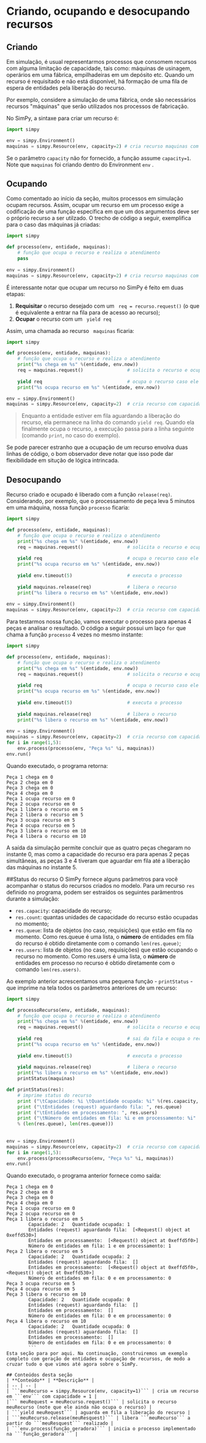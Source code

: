 # Criando, ocupando e desocupando recursos

## Criando

Em simulação, é usual representarmos processos que consomem recursos com alguma limitação de capacidade, tais como: máquinas de usinagem, operários em uma fábrica, empilhadeiras em um depósito etc. Quando um recurso é requisitado e não está disponível, há formação de uma fila de espera de entidades pela liberação do recurso. 

Por exemplo, considere a simulação de uma fábrica, onde são necessários recursos "máquinas" que serão utilizados nos processos de fabricação.

No SimPy, a sintaxe para criar um recurso é:

```python
import simpy

env = simpy.Environment()
maquinas = simpy.Resource(env, capacity=2) # cria recurso maquinas com capacidadde 2
```

Se o parâmetro `capacity` não for fornecido, a função assume `capacity=1`. Note que
```maquinas``` foi criando dentro do Environment ```env```
.

## Ocupando
Como comentado ao início da seção, muitos processos em simulação ocupam recursos. Assim, ocupar um recurso em um processo exige a codificação de uma função específica em que um dos argumentos deve ser o próprio recurso a ser utilzado. O trecho de código a seguir, exemplifica para o caso das máquinas já criadas:

```python
import simpy

def processo(env, entidade, maquinas):
    # função que ocupa o recurso e realiza o atendimento
    pass
    
env = simpy.Environment()
maquinas = simpy.Resource(env, capacity=2) # cria recurso maquinas com capacidade 2
```

É interessante notar que ocupar um recurso no SimPy é feito em duas etapas:
1. **Requisitar** o recurso desejado com um ```
req = recurso.request()``` (o que é equivalente a entrar na fila para de acesso ao recurso);
1. **Ocupar** o recurso com um ```
yield req```

Assim, uma chamada ao recurso ```
maquinas```
 ficaria:

```python
import simpy

def processo(env, entidade, maquinas):
    # função que ocupa o recurso e realiza o atendimento
    print("%s chega em %s" %(entidade, env.now))
    req = maquinas.request()                # solicita o recurso e ocupa a fila
    
    yield req                               # ocupa o recurso caso ele esteja livre ou aguarda sua liberação
    print("%s ocupa recurso em %s" %(entidade, env.now))

env = simpy.Environment()
maquinas = simpy.Resource(env, capacity=2)  # cria recurso com capacidade 2
```

> Enquanto a entidade estiver em fila aguardando a liberação do recurso, ela permanece na linha do comando ```yield req```. Quando ela finalmente ocupa o recurso, a execução passa para a linha seguinte (comando ```print```, no caso do exemplo).



Se pode parecer estranho que a ocupação de um recurso envolva duas linhas de código, o bom observador deve notar que isso pode dar flexibilidade em situção de lógica intrincada.

## Desocupando
Recurso criado e ocupado é liberado com a função ```release(req)```. Considerando, por exemplo, que o processamento de peça leva 5 minutos em uma máquina, nossa função ```processo``` ficaria:

```python
import simpy

def processo(env, entidade, maquinas):
    # função que ocupa o recurso e realiza o atendimento
    print("%s chega em %s" %(entidade, env.now))
    req = maquinas.request()                # solicita o recurso e ocupa a fila
    
    yield req                               # ocupa o recurso caso ele esteja livre ou aguarda sua liberação
    print("%s ocupa recurso em %s" %(entidade, env.now))
    
    yield env.timeout(5)                    # executa o processo
    
    yield maquinas.release(req)             # libera o recurso
    print("%s libera o recurso em %s" %(entidade, env.now))
    
env = simpy.Environment()
maquinas = simpy.Resource(env, capacity=2)  # cria recurso com capacidade 2
```
Para testarmos nossa função, vamos executar o processo para apenas 4 peças e analisar o resultado. O código a seguir possui um laço ```for``` que chama a função ```processo``` 4 vezes no mesmo instante:

```python
import simpy

def processo(env, entidade, maquinas):
    # função que ocupa o recurso e realiza o atendimento
    print("%s chega em %s" %(entidade, env.now))
    req = maquinas.request()                # solicita o recurso e ocupa a fila
    
    yield req                               # ocupa o recurso caso ele esteja livre ou aguarda sua liberação
    print("%s ocupa recurso em %s" %(entidade, env.now))
    
    yield env.timeout(5)                    # executa o processo
    
    yield maquinas.release(req)             # libera o recurso
    print("%s libera o recurso em %s" %(entidade, env.now))
    
env = simpy.Environment()
maquinas = simpy.Resource(env, capacity=2)  # cria recurso com capacidade 2
for i in range(1,5):
    env.process(processo(env, "Peça %s" %i, maquinas))
env.run()
```

Quando executado, o programa retorna:

```
Peça 1 chega em 0
Peça 2 chega em 0
Peça 3 chega em 0
Peça 4 chega em 0
Peça 1 ocupa recurso em 0
Peça 2 ocupa recurso em 0
Peça 1 libera o recurso em 5
Peça 2 libera o recurso em 5
Peça 3 ocupa recurso em 5
Peça 4 ocupa recurso em 5
Peça 3 libera o recurso em 10
Peça 4 libera o recurso em 10
```
A saída da simulação permite concluir que as quatro peças chegaram no instante 0, mas como a capacidade do recurso era para apenas 2 peças simultâneas, as peças 3 e 4 tiveram que aguardar em fila até a liberação das máquinas no instante 5.

##Status do recurso
O SimPy fornece alguns parâmetros para você acompanhar o status do recursos criados no modelo. Para um recurso ```res``` definido no programa, podem ser estraídos os seguintes parâmentros durante a simulação:

* ```res.capacity```: capacidade do recurso;
* ```res.count```: quantas unidades de capacidade do recurso estão ocupadas no momento;
* ```res.queue```: lista de objetos (no caso, requisições) que estão em fila no momento. Como res.queue é uma lista, o **número** de entidades em fila do recurso é obtido diretamente com o comando ```len(res.queue)```;
* ```res.users```: lista de objetos (no caso, requisições) que estão ocupando o recurso no momento. Como res.users é uma lista, o **número** de entidades em processo no recurso é obtido diretamente com o comando ```len(res.users)```.

Ao exemplo anterior acrescentamos uma pequena função - ```printStatus``` - que imprime na tela todos os parâmetros anteriores de um recurso:

```python
import simpy

def processoRecurso(env, entidade, maquinas):
    # função que ocupa o recurso e realiza o atendimento
    print("%s chega em %s" %(entidade, env.now))
    req = maquinas.request()                # solicita o recurso e ocupa a fila
    
    yield req                               # sai da fila e ocupa o recurso
    print("%s ocupa recurso em %s" %(entidade, env.now))
    
    yield env.timeout(5)                    # executa o processo
    
    yield maquinas.release(req)             # libera o recurso
    print("%s libera o recurso em %s" %(entidade, env.now))
    printStatus(maquinas)

def printStatus(res):
    # imprime status do recurso
    print ("\tCapacidade: %i \tQuantidade ocupada: %i" %(res.capacity,  res.count))
    print ("\tEntidades (request) aguardando fila: ", res.queue)
    print ("\tEntidades em processamento: ", res.users)
    print ("\tNúmero de entidades em fila: %i e em processamento: %i"
    % (len(res.queue), len(res.queue)))
    
    
env = simpy.Environment()
maquinas = simpy.Resource(env, capacity=2)  # cria recurso com capacidade 2
for i in range(1,5):
    env.process(processoRecurso(env, "Peça %s" %i, maquinas))
env.run()
```

Quando executado, o programa anterior fornece como saída:

```
Peça 1 chega em 0
Peça 2 chega em 0
Peça 3 chega em 0
Peça 4 chega em 0
Peça 1 ocupa recurso em 0
Peça 2 ocupa recurso em 0
Peça 1 libera o recurso em 5
        Capacidade: 2   Quantidade ocupada: 1
        Entidades (request) aguardando fila:  [<Request() object at 0xeffd530>]
        Entidades em processamento:  [<Request() object at 0xeffd5f0>]
        Número de entidades em fila: 1 e em processamento: 1
Peça 2 libera o recurso em 5
        Capacidade: 2   Quantidade ocupada: 2
        Entidades (request) aguardando fila:  []
        Entidades em processamento:  [<Request() object at 0xeffd5f0>, <Request() object at 0xeffd530>]
        Número de entidades em fila: 0 e em processamento: 0
Peça 3 ocupa recurso em 5
Peça 4 ocupa recurso em 5
Peça 3 libera o recurso em 10
        Capacidade: 2   Quantidade ocupada: 0
        Entidades (request) aguardando fila:  []
        Entidades em processamento:  []
        Número de entidades em fila: 0 e em processamento: 0
Peça 4 libera o recurso em 10
        Capacidade: 2   Quantidade ocupada: 0
        Entidades (request) aguardando fila:  []
        Entidades em processamento:  []
        Número de entidades em fila: 0 e em processamento: 0
        ```
Esta seção para por aqui. Na continuação, construiremos um exemplo completo com geração de entidades e ocupação de recursos, de modo a cruzar tudo o que vimos até agora sobre o SimPy.

## Conteúdos desta seção
| **Conteúdo** | **Descrição** |
| -- | -- |
| ```meuRecurso = simpy.Resource(env, capacity=1)``` | cria um recurso em ```env``` com capacidade = 1 |
|``` meuRequest = meuRecurso.request()``` | solicita o recurso meuRecurso (note que ele ainda não ocupa o recurso) |
| ```yield meuRequest``` | aguarda em fila a liberação do recurso |
| ```meuRecurso.release(meuResquest)``` | libera ```meuRecurso``` a partir do ```meuResquest``` realizado |
| ```env.process(função_geradora)``` | inicia o processo implementado na ```função_geradora``` |






    
